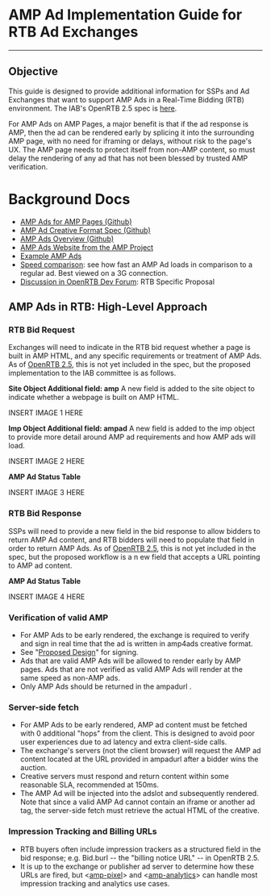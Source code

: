 # AMP Ad Implementation Guide for RTB Ad Exchanges
---
## Objective
 
This guide is designed to provide additional information for SSPs and Ad Exchanges that want to support AMP Ads in a Real-Time Bidding (RTB) environment.  The IAB's OpenRTB 2.5 spec is [here](http://www.iab.com/wp-content/uploads/2016/03/OpenRTB-API-Specification-Version-2-5-FINAL.pdf&sa=D&ust=1496436943725000&usg=AFQjCNFlig47imweXbZx-yuvW8LmlonzFw).
 
For AMP Ads on AMP Pages, a major benefit is that if the ad response is AMP, then the ad can be rendered early by splicing it into the surrounding AMP page, with no need for iframing or delays, without risk to the page's UX.  The AMP page needs to protect itself from non-AMP content, so must delay the rendering of any ad that has not been blessed by trusted AMP verification.
 
# Background Docs
* [AMP Ads for AMP Pages (Github)](https://github.com/ampproject/amphtml/issues/3133&sa=D&ust=1496436943729000&usg=AFQjCNFdEAhcweynv_C57XPDvquNmA-d_w)
* [AMP Ad Creative Format Spec (Github)](https://github.com/google/amphtml/blob/master/extensions/amp-a4a/amp-a4a-format.md&sa=D&ust=1496436943730000&usg=AFQjCNFmQDH1dV9M0qmOXazSaWBozivMkQ)
* [AMP Ads Overview (Github)](https://github.com/ampproject/amphtml/blob/master/ads/google/a4a/docs/a4a-readme.md&sa=D&ust=1496436943731000&usg=AFQjCNEs6s6zDQHzfSLw-W2x9oOF7EfU5w)
* [AMP Ads Website from the AMP Project](http://www.ampproject.org/ads&sa=D&ust=1496436943732000&usg=AFQjCNEwQwnBRfEKRN6gftjeoPa_OYrlkQ)
* [Example AMP Ads](https://ampbyexample.com/amp-ads/%23amp-ads/introduction&sa=D&ust=1496436943733000&usg=AFQjCNFwdvQ4G4V0TeBjKd7vfd1xohQQOQ)
* [Speed comparison](https://ampbyexample.com/amp-ads/introduction/amp_ads_vs_non-amp_ads/&sa=D&ust=1496436943734000&usg=AFQjCNG4RdQVhjlh7Sbk9d5ylDptM4-Ffw): see how fast an AMP Ad loads in comparison to a regular ad. Best viewed on a 3G connection.
* [Discussion in OpenRTB Dev Forum](https://groups.google.com/forum/%23!topic/openrtb-dev/0wyPsF5D07Q&sa=D&ust=1496436943736000&usg=AFQjCNFlwyrmUfG8v4VLgAuZUqSCroDAZw): RTB Specific Proposal
 
## AMP Ads in RTB: High-Level Approach
 
### RTB Bid Request
 
Exchanges will need to indicate in the RTB bid request whether a page is built in AMP HTML, and any specific requirements or treatment of AMP Ads.  As of [OpenRTB 2.5](https://www.google.com/url?q=http://www.iab.com/wp-content/uploads/2016/03/OpenRTB-API-Specification-Version-2-5-FINAL.pdf&sa=D&ust=1496436943740000&usg=AFQjCNGuz1b-E6kOzHQr9RJ6Xb_DNAy_xQ), this is not yet included in the spec, but the proposed implementation to the IAB committee is as follows.
 
**Site Object Additional field: amp**
A new field is added to the site object to indicate whether a webpage is built on AMP HTML.
 
INSERT IMAGE 1 HERE
 
**Imp Object Additional field: ampad**
A new field is added to the imp object to provide more detail around AMP ad requirements and how AMP ads will load.
 
INSERT IMAGE 2 HERE
 
**AMP Ad Status Table**
 
INSERT IMAGE 3 HERE
 
### RTB Bid Response
 
SSPs will need to provide a new field in the bid response to allow bidders to return AMP Ad content, and RTB bidders will need to populate that field in order to return AMP Ads.  As of [OpenRTB 2.5](http://www.iab.com/wp-content/uploads/2016/03/OpenRTB-API-Specification-Version-2-5-FINAL.pdf&sa=D&ust=1496436943812000&usg=AFQjCNEQipmPbKkfCuGkKvzgdpC-I60EOg), this is not yet included in the spec, but the proposed workflow is a n ew field that accepts a URL pointing to AMP ad content.  
 
**AMP Ad Status Table**
 
INSERT IMAGE 4 HERE
 
### Verification of valid AMP
 
* For AMP Ads to be early rendered, the exchange is required to verify and sign in real time that the ad is written in amp4ads  <html amp4ads> creative format.
* See "[Proposed Design](https://github.com/ampproject/amphtml/issues/3133&sa=D&ust=1496436943832000&usg=AFQjCNGwYUpiQAwBoxZLaBDfmDYurYeTWw)" for signing.
* Ads that are valid AMP Ads will be allowed to render early by AMP pages.  Ads that are not verified as valid AMP Ads  will render at the same speed as non-AMP ads.
* Only AMP Ads  should be returned in the ampadurl .
 
### Server-side fetch
 
* For AMP Ads to be early rendered, AMP ad content must be fetched with 0 additional "hops" from the client.  This is designed to avoid poor user experiences due to ad latency and extra client-side calls.
* The exchange's servers (not the client browser) will request the AMP ad content located at the URL provided in ampadurl  after a bidder wins the auction.
* Creative servers must respond and return content within some reasonable SLA, recommended at 150ms.
* The AMP Ad will be injected into the adslot and subsequently rendered.  Note that since a valid AMP Ad cannot contain an iframe or another ad tag, the server-side fetch must retrieve the actual HTML of the creative.
 
### Impression Tracking and Billing URLs
 
* RTB buyers often include impression trackers as a structured field in the bid response; e.g. Bid.burl  -- the "billing notice URL" -- in OpenRTB 2.5.
* It is up to the exchange or publisher ad server to determine how these URLs are fired, but <[amp-pixel](https://www.ampproject.org/docs/reference/components/ads/amp-pixel&sa=D&ust=1496436943843000&usg=AFQjCNGfJxVxZg3vRuyAWf1tGCndqXOOsw)> and <[amp-analytics](https://www.ampproject.org/docs/reference/components/ads/amp-analytics&sa=D&ust=1496436943844000&usg=AFQjCNHWjbHhoZySD9md1Hz2nLwUOcClfA)> can handle most impression tracking and analytics use cases.
 
 
